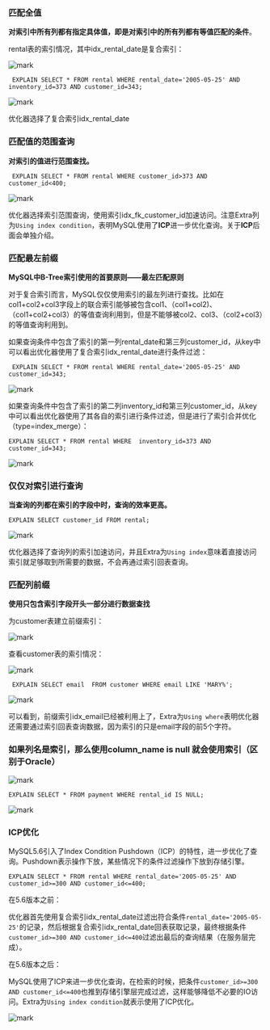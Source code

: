 ### 匹配全值

**对索引中所有列都有指定具体值，即是对索引中的所有列都有等值匹配的条件**。

rental表的索引情况，其中idx_rental_date是复合索引：

![mark](http://songwenjie.vip/blog/180729/7a3GHJhAG8.png?imageslim)

` EXPLAIN SELECT * FROM rental WHERE rental_date='2005-05-25' AND inventory_id=373 AND customer_id=343;`

![mark](http://songwenjie.vip/blog/180729/cfG1j75Hkc.png?imageslim)

优化器选择了复合索引idx_rental_date



### 匹配值的范围查询

**对索引的值进行范围查找。**

` EXPLAIN SELECT * FROM rental WHERE customer_id>373 AND customer_id<400;`

![mark](http://songwenjie.vip/blog/180729/LI0HcJl9f2.png?imageslim)

优化器选择索引范围查询，使用索引idx_fk_customer_id加速访问。注意Extra列为`Using index condition`，表明MySQL使用了**ICP**进一步优化查询。关于**ICP**后面会单独介绍。



### 匹配最左前缀

**MySQL中B-Tree索引使用的首要原则——最左匹配原则**

对于复合索引而言，MySQL仅仅使用索引的最左列进行查找。比如在col1+col2+col3字段上的联合索引能够被包含col1、（col1+col2)、（col1+col2+col3）的等值查询利用到，但是不能够被col2、col3、（col2+col3）的等值查询利用到。

如果查询条件中包含了索引的第一列rental_date和第三列customer_id，从key中可以看出优化器使用了复合索引idx_rental_date进行条件过滤：

` EXPLAIN SELECT * FROM rental WHERE rental_date='2005-05-25' AND customer_id=343;`

![mark](http://songwenjie.vip/blog/180729/HbIlhCG9C1.png?imageslim)

如果查询条件中包含了索引的第二列inventory_id和第三列customer_id，从key中可以看出优化器使用了其各自的索引进行条件过滤，但是进行了索引合并优化（type=index_merge）：

`EXPLAIN SELECT * FROM rental WHERE  inventory_id=373 AND customer_id=343;`

![mark](http://songwenjie.vip/blog/180729/bAJch04gGK.png?imageslim)



### 仅仅对索引进行查询

**当查询的列都在索引的字段中时，查询的效率更高。**

`EXPLAIN SELECT customer_id FROM rental;`

![mark](http://songwenjie.vip/blog/180729/iaifmeLbB1.png?imageslim)

优化器选择了查询列的索引加速访问，并且Extra为`Using index`意味着直接访问索引就足够取到所需要的数据，不会再通过索引回表查询。



### 匹配列前缀

**使用只包含索引字段开头一部分进行数据查找**

为customer表建立前缀索引：

![mark](http://songwenjie.vip/blog/180729/ile7h05eJG.png?imageslim)

查看customer表的索引情况：

![mark](http://songwenjie.vip/blog/180729/igk78mI9dA.png?imageslim)

` EXPLAIN SELECT email  FROM customer WHERE email LIKE 'MARY%';`

![mark](http://songwenjie.vip/blog/180729/m5dAfFIh21.png?imageslim)

可以看到，前缀索引idx_email已经被利用上了，Extra为`Using where`表明优化器还需要通过索引回表查询数据，因为索引的只是email字段的前5个字符。



### 如果列名是索引，那么使用column_name is null 就会使用索引（区别于Oracle）

![mark](http://songwenjie.vip/blog/180729/69A8elfdf0.png?imageslim)

`EXPLAIN SELECT * FROM payment WHERE rental_id IS NULL;`

![mark](http://songwenjie.vip/blog/180729/dgAJBA6gH3.png?imageslim)



### ICP优化

MySQL5.6引入了Index Condition Pushdown（ICP）的特性，进一步优化了查询。Pushdown表示操作下放，某些情况下的条件过滤操作下放到存储引擎。

`EXPLAIN SELECT * FROM rental WHERE rental_date='2005-05-25' AND customer_id>=300 AND customer_id<=400;`

在5.6版本之前：

优化器首先使用复合索引idx_rental_date过滤出符合条件`rental_date='2005-05-25'`的记录，然后根据复合索引idx_rental_date回表获取记录，最终根据条件`customer_id>=300 AND customer_id<=400`过滤出最后的查询结果（在服务层完成）。

在5.6版本之后：

MySQL使用了ICP来进一步优化查询，在检索的时候，把条件`customer_id>=300 AND customer_id<=400`也推到存储引擎层完成过滤，这样能够降低不必要的IO访问。Extra为`Using index condition`就表示使用了ICP优化。

![mark](http://songwenjie.vip/blog/180729/FDGC3F3EJ1.png?imageslim)







